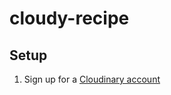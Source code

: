 # cloudy-recipe

## Setup
1. Sign up for a [Cloudinary account](https://cloudinary.com/users/register/free)
